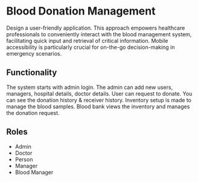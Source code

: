 # Blood Donation Management

Design a user-friendly application. This approach empowers healthcare professionals to conveniently interact with the blood management system, facilitating quick input and retrieval of critical information. Mobile accessibility is particularly crucial for on-the-go decision-making in emergency scenarios.

## Functionality

The system starts with admin login. The admin can add new users, managers, hospital details, doctor details. User can request to donate. You can see the donation history & receiver history. Inventory setup is made to manage the blood samples. Blood bank views the inventory and manages the donation request.

## Roles

- Admin
- Doctor
- Person
- Manager
- Blood Manager
